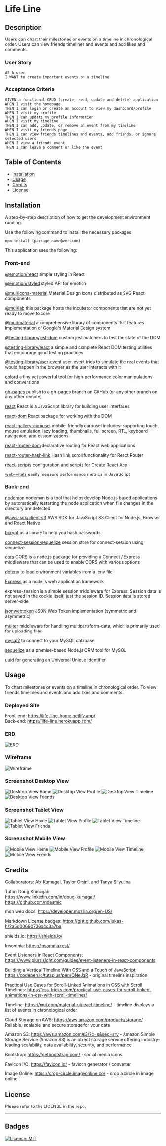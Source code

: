# Life Line

## Description

Users can chart their milestones or events on a timeline in chronological order. Users can view friends timelines and events and add likes and comments.

### User Story

```
AS A user
I WANT to create important events on a timeline
```

### Acceptance Criteria

```
GIVEN a functional CRUD (create, read, update and delete) application
WHEN I visit the homepage
THEN I can login or create an account to view my dashboard/profile
WHEN I visit my profile
THEN I can update my profile information
WHEN I visit my timeline
THEN I can add, update, or remove an event from my timeline
WHEN I visit my friends page
THEN I can view friends timelines and events, add friends, or ignore selected users
WHEN I view a friends event
THEN I can leave a comment or like the event
```

## Table of Contents

- [Installation](#installation)
- [Usage](#usage)
- [Credits](#credits)
- [License](#license)

## Installation

A step-by-step description of how to get the development environment running.

Use the following command to install the necessary packages

```
npm install (package_name@version)
```

This application uses the following:

### Front-end

[@emotion/react](https://www.npmjs.com/package/@emotion/react) simple styling in React

[@emotion/styled](https://www.npmjs.com/package/@emotion/styled) styled API for emotion

[@mui/icons-material](https://www.npmjs.com/package/@mui/icons-material) Material Design icons distributed as SVG React components

[@mui/lab](https://www.npmjs.com/package/@mui/lab) this package hosts the incubator components that are not yet ready to move to core

[@mui/material](https://www.npmjs.com/package/@mui/material) a comprehensive library of components that features implementation of Google's Material Design system

[@testing-library/jest-dom](https://www.npmjs.com/package/@testing-library/jest-dom) custom jest matchers to test the state of the DOM

[@testing-library/react](https://www.npmjs.com/package/@testing-library/react) a simple and complete React DOM testing utilities that encourage good testing practices

[@testing-library/user-event](https://www.npmjs.com/package/@testing-library/user-event) user-event tries to simulate the real events that would happen in the browser as the user interacts with it

[colord](https://www.npmjs.com/package/colord) a tiny yet powerful tool for high-performance color manipulations and conversions

[gh-pages](https://www.npmjs.com/package/gh-pages) publish to a gh-pages branch on GitHub (or any other branch on any other remote)

[react](https://www.npmjs.com/package/react) React is a JavaScript library for building user interfaces

[react-dom](https://www.npmjs.com/package/react-dom) React package for working with the DOM

[react-gallery-carousel](https://www.npmjs.com/package/react-gallery-carousel) mobile-friendly carousel includes: supporting touch, mouse emulation, lazy loading, thumbnails, full screen, RTL, keyboard navigation, and customizations

[react-router-dom](https://www.npmjs.com/package/react-router-dom) declarative routing for React web applications

[react-router-hash-link](https://www.npmjs.com/package/react-router-hash-link) Hash link scroll functionality for React Router

[react-scripts](https://www.npmjs.com/package/react-scripts) configuration and scripts for Create React App

[web-vitals](https://www.npmjs.com/package/web-vitals) easily measure performance metrics in JavaScript
<br />

### Back-end

[nodemon](https://www.npmjs.com/package/nodemon) nodemon is a tool that helps develop Node.js based applications by automatically restarting the node application when file changes in the directory are detected

[@aws-sdk/client-s3](https://www.npmjs.com/package/@aws-sdk/client-s3) AWS SDK for JavaScript S3 Client for Node.js, Browser and React Native

[bcrypt](https://www.npmjs.com/package/bcrypt) as a library to help you hash passwords

[connect-session-sequelize](https://www.npmjs.com/package/connect-session-sequelize) session store for connect-session using sequelize

[cors](https://www.npmjs.com/package/cors) CORS is a node.js package for providing a Connect / Express middleware that can be used to enable CORS with various options

[dotenv](https://www.npmjs.com/package/dotenv) to load environment variables from a .env file

[Express](https://www.npmjs.com/package/express/v/4.16.4) as a node js web application framework

[express-session](https://www.npmjs.com/package/express-session) is a simple session middleware for Express. Session data is not saved in the cookie itself, just the session ID. Session data is stored server-side

[jsonwebtoken](https://www.npmjs.com/package/jsonwebtoken) JSON Web Token implementation (symmetric and asymmetric)

[multer](https://www.npmjs.com/package/multer) middleware for handling multipart/form-data, which is primarily used for uploading files

[mysql2](https://www.npmjs.com/package/mysql2) to connect to your MySQL database

[sequelize](https://sequelize.org/docs/v6/) as a promise-based Node.js ORM tool for MySQL

[uuid](https://www.npmjs.com/package/uuid) for generating an Universal Unique Identifier
<br />

## Usage

To chart milestones or events on a timeline in chronological order. To view friends timelines and events and add likes and comments.

### Deployed Site

Front-end: https://life-line-home.netlify.app/
<br />
Back-end: https://life-line.herokuapp.com/
<br />

### ERD
![ERD](./assets/images/life-line-erd.png)

### Wireframe
![Wireframe](./assets/images/wireframe-updated.png)

### Screenshot Desktop View
![Desktop View Home]()
![Desktop View Profile]()
![Desktop View Timeline]()
![Desktop View Friends]()

### Screenshot Tablet View
![Tablet View Home]()
![Tablet View Profile]()
![Tablet View Timeline]()
![Tablet View Friends]()

### Screenshot Mobile View
![Mobile View Home]()
![Mobile View Profile]()
![Mobile View Timeline]()
![Mobile View Friends]()

## Credits

Collaborators: Abi Kumagai, Taylor Orsini, and Tanya Silyutina

Tutor: Doug Kumagai:
<br />
https://www.linkedin.com/in/doug-kumagai/
<br />
https://github.com/ndesmic
<br />

mdn web docs: https://developer.mozilla.org/en-US/

Markdown License badges: https://gist.github.com/lukas-h/2a5d00690736b4c3a7ba

shields.io: https://shields.io/

Insomnia: https://insomnia.rest/

Event Listeners in React Components: https://www.pluralsight.com/guides/event-listeners-in-react-components

Building a Vertical Timeline With CSS and a Touch of JavaScript: https://codepen.io/tutsplus/pen/QNeJgR 
    - original timeline inspiration

Practical Use Cases for Scroll-Linked Animations in CSS with Scroll Timelines: https://css-tricks.com/practical-use-cases-for-scroll-linked-animations-in-css-with-scroll-timelines/

Timeline: https://mui.com/material-ui/react-timeline/ 
    - timeline displays a list of events in chronological order

Cloud Storage on AWS: https://aws.amazon.com/products/storage/ 
    - Reliable, scalable, and secure storage for your data

Amazon S3: https://aws.amazon.com/s3/?c=s&sec=srv
    - Amazon Simple Storage Service (Amazon S3) is an object storage service offering industry-leading scalability, data availability, security, and performance

Bootstrap: https://getbootstrap.com/
    - social media icons

Favicon I/O: https://favicon.io/
    - favicon generator / converter

Image Online: https://crop-circle.imageonline.co/
    - crop a circle in image online


## License

Please refer to the LICENSE in the repo.

---

## Badges

[![License: MIT](https://img.shields.io/badge/License-MIT-yellow.svg)](https://opensource.org/licenses/MIT)
